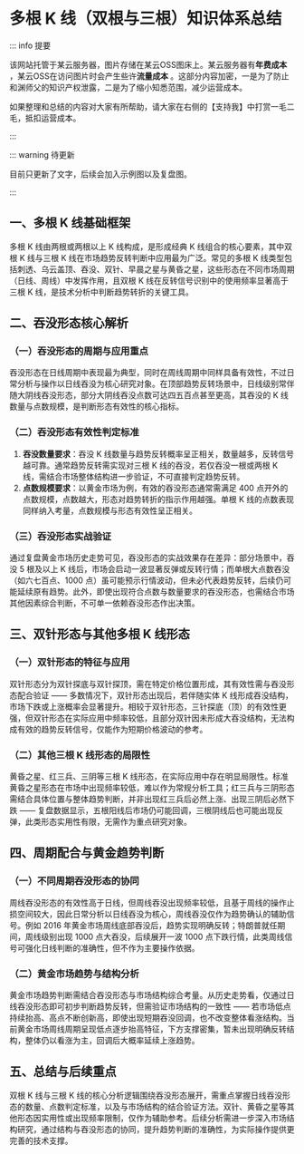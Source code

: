 # 多根 K 线（双根与三根）知识体系总结

::: info 提要

该网站托管于某云服务器，图片存储在某云OSS图床上。某云服务器有**年费成本** ，某云OSS在访问图片时会产生些许**流量成本** 。这部分内容加密，一是为了防止和渊师父的知识产权泄露，二是为了缩小知悉范围，减少运营成本。

如果整理和总结的内容对大家有所帮助，请大家在右侧的【支持我】中打赏一毛二毛，抵扣运营成本。

:::

::: warning 待更新

目前只更新了文字，后续会加入示例图以及复盘图。

:::

## 一、多根 K 线基础框架

多根 K 线由两根或两根以上 K 线构成，是形成经典 K 线组合的核心要素，其中双根 K 线与三根 K 线在市场趋势反转判断中应用最为广泛。常见的多根 K 线类型包括刺透、乌云盖顶、吞没、双针、早晨之星与黄昏之星，这些形态在不同市场周期（日线、周线）中发挥作用，且双根 K 线在反转信号识别中的使用频率显著高于三根 K 线，是技术分析中判断趋势转折的关键工具。

## 二、吞没形态核心解析

### （一）吞没形态的周期与应用重点

吞没形态在日线周期中表现最为典型，同时在周线周期中同样具备有效性，不过日常分析与操作以日线吞没为核心研究对象。在顶部趋势反转场景中，日线级别常伴随大阴线吞没形态，部分大阴线吞没点数可达四五百点甚至更高，其吞没的 K 线数量与点数规模，是判断形态有效性的核心指标。

### （二）吞没形态有效性判定标准

1. **吞没数量要求**：吞没 K 线数量与趋势反转概率呈正相关，数量越多，反转信号越可靠。通常趋势反转需实现对三根 K 线的吞没，若仅吞没一根或两根 K 线，需结合市场整体结构进一步验证，不可直接判定趋势反转。
2. **点数规模要求**：以黄金市场为例，有效的吞没形态通常需满足 400 点开外的点数规模，点数越大，形态对趋势转折的指示作用越强。单根 K 线的点数表现同样纳入考量，点数规模与形态有效性呈正相关。

### （三）吞没形态实战验证

通过复盘黄金市场历史走势可见，吞没形态的实战效果存在差异：部分场景中，吞没 5 根及以上 K 线后，市场会启动一波显著反弹或反转行情；而单根大点数吞没（如六七百点、1000 点）虽可能预示行情波动，但未必代表趋势反转，后续仍可能延续原有趋势。此外，即使出现符合点数与数量要求的吞没形态，也需结合市场其他因素综合判断，不可单一依赖吞没形态作出决策。

## 三、双针形态与其他多根 K 线形态

### （一）双针形态的特征与应用

双针形态分为双针探底与双针探顶，需在特定价格位置形成，其有效性需与吞没形态配合验证 —— 多数情况下，双针形态出现后，若伴随实体 K 线形成吞没结构，市场下跌或上涨概率会显著提升。相较于双针形态，三针探底（顶）的有效性更强，但双针形态在实际应用中频率较低，且部分双针因未形成大吞没结构，无法构成有效的趋势反转信号，仅能作为短期价格波动的参考。

### （二）其他三根 K 线形态的局限性

黄昏之星、红三兵、三阴等三根 K 线形态，在实际应用中存在明显局限性。标准黄昏之星形态在市场中出现频率较低，难以作为常规分析工具；红三兵与三阴形态需结合具体位置与整体趋势判断，并非出现红三兵后必然上涨、出现三阴后必然下跌 —— 复盘数据显示，五根阳线后市场仍可能回调，三根阴线后也可能出现反弹，此类形态实用性有限，无需作为重点研究对象。

## 四、周期配合与黄金趋势判断

### （一）不同周期吞没形态的协同

周线吞没形态的有效性高于日线，但周线吞没出现频率较低，且基于周线的操作止损空间较大，因此日常分析以日线吞没为核心，周线吞没仅作为趋势确认的辅助信号。例如 2016 年黄金市场周线底部吞没后，趋势实现明确反转；特朗普就任期间，周线级别出现 1000 点大吞没，后续展开一波 1000 点下跌行情，此类周线信号可强化日线判断的准确性，但不作为主要操作依据。

### （二）黄金市场趋势与结构分析

黄金市场趋势判断需结合吞没形态与市场结构综合考量。从历史走势看，仅通过日线吞没形态即可初步判断趋势反转，但需验证市场结构的一致性 —— 若市场低点持续抬高、高点不断创新高，即使出现短期吞没回调，也不改变整体看涨结构。当前黄金市场周线周期呈现低点逐步抬高特征，下方支撑密集，暂未出现明确反转结构，整体仍以看涨为主，回调后大概率延续上涨趋势。

## 五、总结与后续重点

双根 K 线与三根 K 线的核心分析逻辑围绕吞没形态展开，需重点掌握日线吞没形态的数量、点数判定标准，以及与市场结构的结合验证方法。双针、黄昏之星等其他形态因实用性或出现频率限制，仅作为辅助参考。后续分析需进一步深入市场结构研究，通过结构与吞没形态的协同，提升趋势判断的准确性，为实际操作提供更完善的技术支撑。

<!-- 总结成文章形式，分章节，然后用严肃方式去总结，不要说作者指出，视频指出。章节标题不要有很浓的ai味儿。 -->